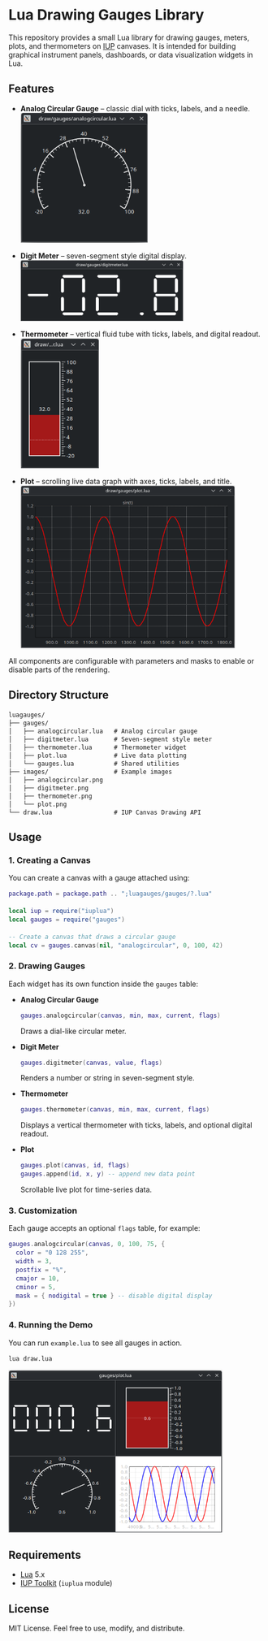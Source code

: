 # Lua Drawing Gauges Library

This repository provides a small Lua library for drawing gauges, meters, plots, and thermometers on [IUP](http://webserver2.tecgraf.puc-rio.br/iup/) canvases.
It is intended for building graphical instrument panels, dashboards, or data visualization widgets in Lua.

## Features

- **Analog Circular Gauge** – classic dial with ticks, labels, and a needle.  
  ![](images/analogcircular.png)

- **Digit Meter** – seven-segment style digital display.  
  ![](images/digitmeter.png)

- **Thermometer** – vertical fluid tube with ticks, labels, and digital readout.  
  ![](images/thermometer.png)

- **Plot** – scrolling live data graph with axes, ticks, labels, and title.  
  ![](images/plot.png)

All components are configurable with parameters and masks to enable or disable parts of the rendering.

## Directory Structure

```
luagauges/
├── gauges/
│   ├── analogcircular.lua   # Analog circular gauge
│   ├── digitmeter.lua       # Seven-segment style meter
│   ├── thermometer.lua      # Thermometer widget
│   ├── plot.lua             # Live data plotting
│   └── gauges.lua           # Shared utilities
├── images/                  # Example images
│   ├── analogcircular.png
│   ├── digitmeter.png
│   ├── thermometer.png
│   └── plot.png
└── draw.lua                 # IUP Canvas Drawing API
```

## Usage

### 1. Creating a Canvas

You can create a canvas with a gauge attached using:

```lua
package.path = package.path .. ";luagauges/gauges/?.lua"

local iup = require("iuplua")
local gauges = require("gauges")

-- Create a canvas that draws a circular gauge
local cv = gauges.canvas(nil, "analogcircular", 0, 100, 42)
```

### 2. Drawing Gauges

Each widget has its own function inside the `gauges` table:

- **Analog Circular Gauge**
  ```lua
  gauges.analogcircular(canvas, min, max, current, flags)
  ```
  Draws a dial-like circular meter.

- **Digit Meter**
  ```lua
  gauges.digitmeter(canvas, value, flags)
  ```
  Renders a number or string in seven-segment style.

- **Thermometer**
  ```lua
  gauges.thermometer(canvas, min, max, current, flags)
  ```
  Displays a vertical thermometer with ticks, labels, and optional digital readout.

- **Plot**
  ```lua
  gauges.plot(canvas, id, flags)
  gauges.append(id, x, y) -- append new data point
  ```
  Scrollable live plot for time-series data.

### 3. Customization

Each gauge accepts an optional `flags` table, for example:

```lua
gauges.analogcircular(canvas, 0, 100, 75, {
  color = "0 128 255",
  width = 3,
  postfix = "%",
  cmajor = 10,
  cminor = 5,
  mask = { nodigital = true } -- disable digital display
})
```

### 4. Running the Demo

You can run `example.lua` to see all gauges in action.

```bash
lua draw.lua
```

![](images/example.png)

## Requirements

- [Lua](https://www.lua.org/) 5.x
- [IUP Toolkit](http://webserver2.tecgraf.puc-rio.br/iup/) (`iuplua` module)

## License

MIT License. Feel free to use, modify, and distribute.
